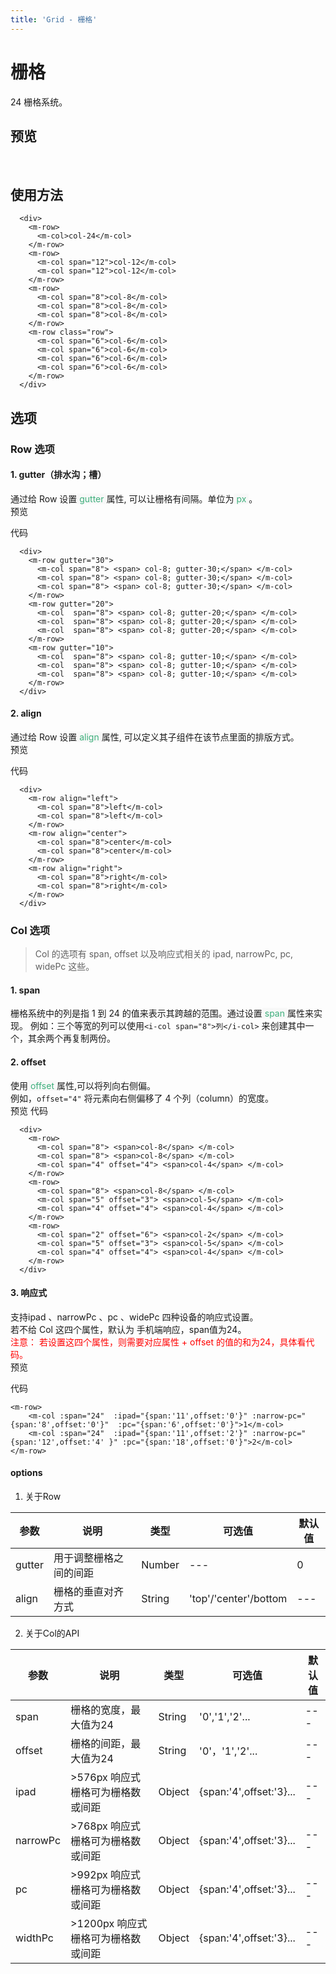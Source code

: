```yaml
---
title: 'Grid - 栅格'
---
```

# 栅格
24 栅格系统。

## 预览
&nbsp;
<ClientOnly>
  <grid-demo></grid-demo>
</ClientOnly>

## 使用方法
```vue
  <div>
    <m-row>
      <m-col>col-24</m-col>
    </m-row>
    <m-row>
      <m-col span="12">col-12</m-col>
      <m-col span="12">col-12</m-col>
    </m-row>
    <m-row>
      <m-col span="8">col-8</m-col>
      <m-col span="8">col-8</m-col>
      <m-col span="8">col-8</m-col>
    </m-row>
    <m-row class="row">
      <m-col span="6">col-6</m-col>
      <m-col span="6">col-6</m-col>
      <m-col span="6">col-6</m-col>
      <m-col span="6">col-6</m-col>
    </m-row>
  </div>
```
## 选项
### Row 选项
#### 1. gutter（排水沟；槽）
通过给 Row 设置<span style='color:#3eaf7c;background-color:#F8F8F8'> gutter </span>属性, 可以让栅格有间隔。单位为<span style='color:#3eaf7c;background-color:#F8F8F8'> px </span>。    
预览  
<ClientOnly>
  <gutter-demo></gutter-demo>
</ClientOnly>

代码
```vue
  <div>
    <m-row gutter="30">
      <m-col span="8"> <span> col-8; gutter-30;</span> </m-col>
      <m-col span="8"> <span> col-8; gutter-30;</span> </m-col>
      <m-col span="8"> <span> col-8; gutter-30;</span> </m-col>
    </m-row>
    <m-row gutter="20">
      <m-col  span="8"> <span> col-8; gutter-20;</span> </m-col>
      <m-col  span="8"> <span> col-8; gutter-20;</span> </m-col>
      <m-col  span="8"> <span> col-8; gutter-20;</span> </m-col>
    </m-row>
    <m-row gutter="10">
      <m-col  span="8"> <span> col-8; gutter-10;</span> </m-col>
      <m-col  span="8"> <span> col-8; gutter-10;</span> </m-col>
      <m-col  span="8"> <span> col-8; gutter-10;</span> </m-col>
    </m-row>
  </div>
```
#### 2. align
通过给 Row 设置<span style='color:#3eaf7c;background-color:#F8F8F8'> align </span>属性, 可以定义其子组件在该节点里面的排版方式。  
预览  
<ClientOnly>
  <align-demo></align-demo>
</ClientOnly>

代码
```vue
  <div>
    <m-row align="left">
      <m-col span="8">left</m-col>
      <m-col span="8">left</m-col>
    </m-row>
    <m-row align="center">
      <m-col span="8">center</m-col>
      <m-col span="8">center</m-col>
    </m-row>
    <m-row align="right">
      <m-col span="8">right</m-col>
      <m-col span="8">right</m-col>
    </m-row>
  </div>
```

### Col 选项
> Col 的选项有 span, offset 以及响应式相关的 ipad, narrowPc, pc, widePc 这些。
#### 1. span
栅格系统中的列是指 1 到 24 的值来表示其跨越的范围。通过设置<span style='color:#3eaf7c;background-color:#F8F8F8'> span </span>属性来实现。
例如：三个等宽的列可以使用`<i-col span="8">列</i-col>` 来创建其中一个，其余两个再复制两份。

#### 2. offset
使用<span style='color:#3eaf7c;background-color:#F8F8F8'> offset </span>属性,可以将列向右侧偏。  
例如，`offset="4"` 将元素向右侧偏移了 4 个列（column）的宽度。  
预览
<ClientOnly>
    <offset-demo></offset-demo>
</ClientOnly>
代码
```vue
  <div>
    <m-row>
      <m-col span="8"> <span>col-8</span> </m-col>
      <m-col span="8"> <span>col-8</span> </m-col>
      <m-col span="4" offset="4"> <span>col-4</span> </m-col>
    </m-row>
    <m-row>
      <m-col span="8"> <span>col-8</span> </m-col>
      <m-col span="5" offset="3"> <span>col-5</span> </m-col>
      <m-col span="4" offset="4"> <span>col-4</span> </m-col>
    </m-row>
    <m-row>
      <m-col span="2" offset="6"> <span>col-2</span> </m-col>
      <m-col span="5" offset="3"> <span>col-5</span> </m-col>
      <m-col span="4" offset="4"> <span>col-4</span> </m-col>
    </m-row>
  </div>
```


#### 3. 响应式
支持ipad 、narrowPc 、pc 、widePc 四种设备的响应式设置。  
若不给 Col 这四个属性，默认为 手机端响应，span值为24。  
<span style='color:red;'>注意： 若设置这四个属性，则需要对应属性 + offset 的值的和为24，具体看代码。</span>  
预览
<ClientOnly>
    <response-demo></response-demo>
</ClientOnly>

代码
```vue
<m-row>
    <m-col :span="24"  :ipad="{span:'11',offset:'0'}" :narrow-pc="{span:'8',offset:'0'}"  :pc="{span:'6',offset:'0'}">1</m-col>
    <m-col :span="24"  :ipad="{span:'11',offset:'2'}" :narrow-pc="{span:'12',offset:'4' }" :pc="{span:'18',offset:'0'}">2</m-col>
</m-row>
```

#### options
1. 关于Row

|参数|说明|类型|可选值|默认值
|------|---------------|---------|---------|---------|
|gutter|用于调整栅格之间的间距|Number|---|0|
|align|栅格的垂直对齐方式|String|'top'/'center'/bottom |---|

2. 关于Col的API

|参数|说明|类型|可选值|默认值
|------|---------------|---------|---------|---------|
|span|栅格的宽度，最大值为24|String|'0','1','2'...|---|
|offset|栅格的间距，最大值为24|String|'0'，'1','2'...|---|
| ipad| >576px 响应式栅格可为栅格数或间距|Object|{span:'4',offset:'3}...|---|
| narrowPc| >768px 响应式栅格可为栅格数或间距|Object|{span:'4',offset:'3}...|---|
| pc | >992px 响应式栅格可为栅格数或间距|Object|{span:'4',offset:'3}...|---|
| widthPc| >1200px 响应式栅格可为栅格数或间距|Object|{span:'4',offset:'3}...|---|